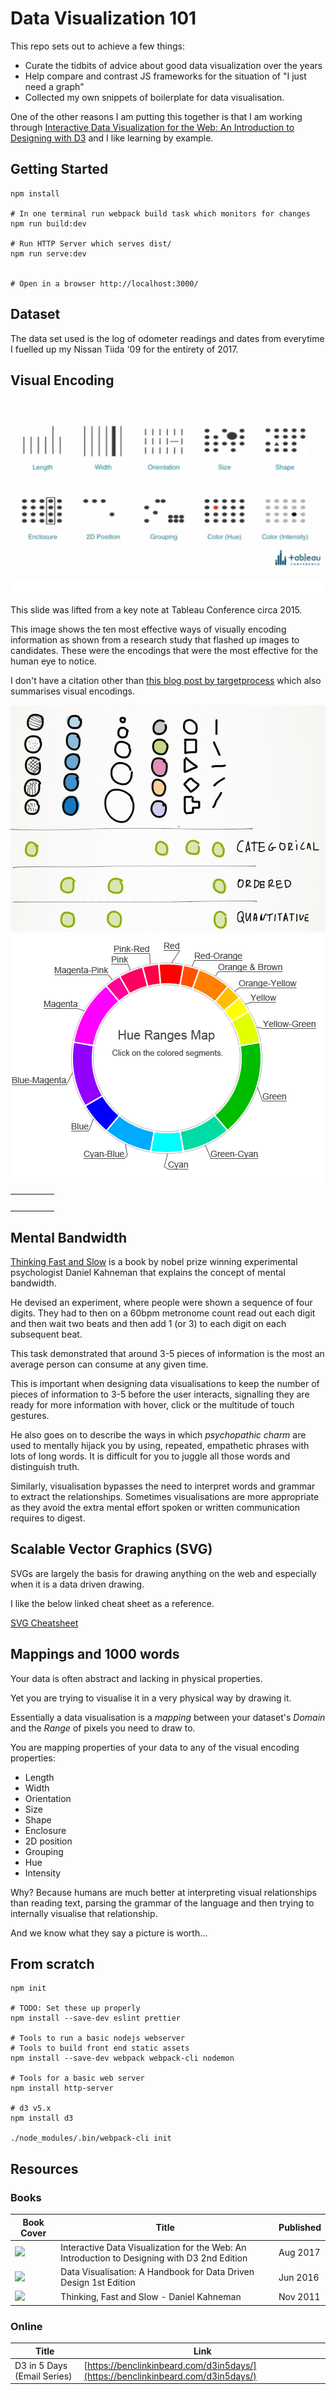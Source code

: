 # Data Visualization 101

This repo sets out to achieve a few things:

 - Curate the tidbits of advice about good data visualization over the years
 - Help compare and contrast JS frameworks for the situation of "I just need a graph"
 - Collected my own snippets of boilerplate for data visualisation.

One of the other reasons I am putting this together is that I am working through 
[Interactive Data Visualization for the Web: An Introduction to Designing with D3](https://www.amazon.com.au/Interactive-Data-Visualization-Web-Introduction-ebook/dp/B074JKZ9Z3)
and I like learning by example.

## Getting Started

```
npm install

# In one terminal run webpack build task which monitors for changes
npm run build:dev

# Run HTTP Server which serves dist/
npm run serve:dev


# Open in a browser http://localhost:3000/
```

## Dataset

The data set used is the log of odometer readings and dates from everytime I fuelled
up my Nissan Tiida '09 for the entirety of 2017.


## Visual Encoding

<img src="images/VisualEncoding.png" />

This slide was lifted from a key note at Tableau Conference circa 2015.

This image shows the ten most effective ways of visually encoding information as
shown from a research study that flashed up images to candidates. These were
the encodings that were the most effective for the human eye to notice.

I don't have a citation other than [this blog post by targetprocess](https://www.targetprocess.com/articles/visual-encoding/) which also summarises visual
encodings.

<a href="https://www.targetprocess.com/articles/visual-encoding/">
<img src="images/retinal_data_flat.jpg" alt="grid marking visual encoding propretires" />
</a>
<a href="http://www.workwithcolor.com/blue-color-hue-range-01.htm">
<img src="images/cona-hue-ranges-map-02.png" alt="Distinct ranges on a hue colour wheel">
</a>

<table>
	<tr>
		<td>
			<div style="bgcolor: hsl(0,100%,100%)"></div>
		</td>
		<td>
			<div style="bgcolor: hsl(0,100%,75%)"></div>
		</td>
		<td>
			<div style="bgcolor: hsl(0,100%,50%)"></div>
		</td>
		<td>
			<div style="bgcolor: hsl(0,100%,25%)"></div>
		</td>
		<td>
			<div style="bgcolor: hsl(0,100%,0%)"></div>
		</td>
	</tr>
	<tr>
		<td>
			<div style="bgcolor: hsl(0,75%,100%)"></div>
		</td>
		<td>
			<div style="bgcolor: hsl(0,75%,75%)"></div>
		</td>
		<td>
			<div style="bgcolor: hsl(0,75%,50%)"></div>
		</td>
		<td>
			<div style="bgcolor: hsl(0,75%,25%)"></div>
		</td>
		<td>
			<div style="bgcolor: hsl(0,75%,0%)"></div>
		</td>
	</tr>
	<tr>
		<td>
			<div style="bgcolor: hsl(0,50%,100%)"></div>
		</td>
		<td>
			<div style="bgcolor: hsl(0,50%,75%)"></div>
		</td>
		<td>
			<div style="bgcolor: hsl(0,50%,50%)"></div>
		</td>
		<td>
			<div style="bgcolor: hsl(0,50%,25%)"></div>
		</td>
		<td>
			<div style="bgcolor: hsl(0,50%,0%)"></div>
		</td>
	</tr>
	<tr>
		<td>
			<div style="bgcolor: hsl(0,25%,100%)"></div>
		</td>
		<td>
			<div style="bgcolor: hsl(0,25%,75%)"></div>
		</td>
		<td>
			<div style="bgcolor: hsl(0,25%,50%)"></div>
		</td>
		<td>
			<div style="bgcolor: hsl(0,25%,25%)"></div>
		</td>
		<td>
			<div style="bgcolor: hsl(0,25%,0%)"></div>
		</td>
	</tr>
	<tr>
		<td>
			<div style="bgcolor: hsl(0,0%,100%)"></div>
		</td>
		<td>
			<div style="bgcolor: hsl(0,0%,75%)"></div>
		</td>
		<td>
			<div style="bgcolor: hsl(0,0%,50%)"></div>
		</td>
		<td>
			<div style="bgcolor: hsl(0,0%,25%)"></div>
		</td>
		<td>
			<div style="bgcolor: hsl(0,0%,0%)"></div>
		</td>
	</tr>
</table>

## Mental Bandwidth

[Thinking Fast and Slow](https://www.amazon.com/Thinking-Fast-Slow-Daniel-Kahneman-ebook/dp/B005MJFA2W)
is a book by nobel prize winning experimental psychologist Daniel Kahneman that explains
the concept of mental bandwidth.

He devised an experiment, where people were shown a sequence of four digits. They
had to then on a 60bpm metronome count read out each digit and then wait two beats
and then add 1 (or 3) to each digit on each subsequent beat.

This task demonstrated that around 3-5 pieces of information is the most an average 
person can consume at any given time.

This is important when designing data visualisations to keep the number of pieces
of information to 3-5 before the user interacts, signalling they are ready for more 
information with hover, click or the multitude of touch gestures.

He also goes on to describe the ways in which _psychopathic charm_ are used to
mentally hijack you by using, repeated, empathetic phrases with lots of long words.
It is difficult for you to juggle all those words and distinguish truth.

Similarly, visualisation bypasses the need to interpret words and grammar to 
extract the relationships. Sometimes visualisations are more appropriate as they 
avoid the extra mental effort spoken or written communication requires to digest. 


## Scalable Vector Graphics (SVG)

SVGs are largely the basis for drawing anything on the web and especially when
it is a data driven drawing.

I like the below linked cheat sheet as a reference.

[SVG Cheatsheet](http://www.cheat-sheets.org/own/svg/index.xhtml)

## Mappings and 1000 words

Your data is often abstract and lacking in physical properties.

Yet you are trying to visualise it in a very physical way by drawing it.

Essentially a data visualisation is a _mapping_ between your dataset's _Domain_
and the _Range_ of pixels you need to draw to.

You are mapping properties of your data to any of the visual encoding properties:

 - Length
 - Width
 - Orientation
 - Size
 - Shape
 - Enclosure
 - 2D position
 - Grouping
 - Hue
 - Intensity

Why? Because humans are much better at interpreting visual relationships than
reading text, parsing the grammar of the language and then trying to internally 
visualise that relationship.

And we know what they say a picture is worth...

## From scratch

```
npm init

# TODO: Set these up properly
npm install --save-dev eslint prettier

# Tools to run a basic nodejs webserver
# Tools to build front end static assets
npm install --save-dev webpack webpack-cli nodemon

# Tools for a basic web server
npm install http-server

# d3 v5.x
npm install d3

./node_modules/.bin/webpack-cli init

```


## Resources

### Books

| Book Cover | Title | Published |
| --- | --- | --- |
| <a href="https://www.amazon.com.au/Interactive-Data-Visualization-Web-Introduction-ebook/dp/B074JKZ9Z3" alt="Interactive Data Visualization for the Web: An Introduction to Designing with D3 2nd Edition, Aug 2017"><img src="https://images-fe.ssl-images-amazon.com/images/I/51HP18fPYML.jpg" height="150px" /></a> | Interactive Data Visualization for the Web: An Introduction to Designing with D3 2nd Edition | Aug 2017 |
| <a href="https://www.amazon.com.au/Data-Visualisation-Handbook-Driven-Design-ebook/dp/B01G2C5VCG" alt="Data Visualisation: A Handbook for Data Driven Design 1st Edition"><img src="https://images-fe.ssl-images-amazon.com/images/I/51ogBxoSoZL.jpg" height="150px" /></a> | Data Visualisation: A Handbook for Data Driven Design 1st Edition | Jun 2016 |
| <a href="https://www.amazon.com/Thinking-Fast-Slow-Daniel-Kahneman-ebook/dp/B005MJFA2W" alt="Thinking, Fast and Slow - Daniel Kahneman"><img src="https://images-na.ssl-images-amazon.com/images/I/41Gl2kqMlCL._SX322_BO1,204,203,200_.jpg" height="150px" /></a> | Thinking, Fast and Slow - Daniel Kahneman | Nov 2011|

### Online

| Title | Link |
| --- | --- |
| D3 in 5 Days (Email Series) | [https://benclinkinbeard.com/d3in5days/](https://benclinkinbeard.com/d3in5days/) |
